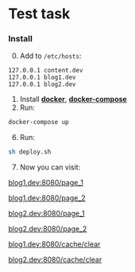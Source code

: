 # Test task

### Install

0. Add to `/etc/hosts`:
```
127.0.0.1 content.dev
127.0.0.1 blog1.dev
127.0.0.1 blog2.dev
```
1. Install **[docker](https://docs.docker.com/engine/installation/linux/ubuntu/)**, **[docker-compose](https://docs.docker.com/compose/install/)**
2. Run:
```sh
docker-compose up
```
6. Run:
```sh
sh deploy.sh
```
7. Now you can visit: 

[blog1.dev:8080/page_1](http://blog1.dev:8080/page_1)

[blog1.dev:8080/page_2](http://blog1.dev:8080/page_2)

[blog2.dev:8080/page_1](http://blog2.dev:8080/page_1)

[blog2.dev:8080/page_2](http://blog2.dev:8080/page_2)

[blog1.dev:8080/cache/clear](http://blog1.dev:8080/cache/clear)

[blog2.dev:8080/cache/clear](http://blog2.dev:8080/cache/clear)
